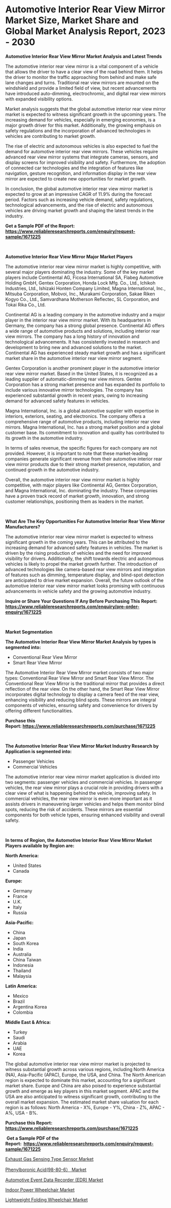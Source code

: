 <p><h1>Automotive Interior Rear View Mirror Market Size, Market Share and Global Market Analysis Report, 2023 - 2030</h1></p><p><strong>Automotive Interior Rear View Mirror Market Analysis and Latest Trends</strong></p>
<p><p>The automotive interior rear view mirror is a vital component of a vehicle that allows the driver to have a clear view of the road behind them. It helps the driver to monitor the traffic approaching from behind and make safe lane changes and turns. Traditional rear view mirrors are mounted on the windshield and provide a limited field of view, but recent advancements have introduced auto-dimming, electrochromic, and digital rear view mirrors with expanded visibility options.</p><p>Market analysis suggests that the global automotive interior rear view mirror market is expected to witness significant growth in the upcoming years. The increasing demand for vehicles, especially in emerging economies, is a major growth driver for this market. Additionally, the growing emphasis on safety regulations and the incorporation of advanced technologies in vehicles are contributing to market growth.</p><p>The rise of electric and autonomous vehicles is also expected to fuel the demand for automotive interior rear view mirrors. These vehicles require advanced rear view mirror systems that integrate cameras, sensors, and display screens for improved visibility and safety. Furthermore, the adoption of connected car technologies and the integration of features like navigation, gesture recognition, and information display in the rear view mirror are expected to create new opportunities for market growth.</p><p>In conclusion, the global automotive interior rear view mirror market is expected to grow at an impressive CAGR of 11.9% during the forecast period. Factors such as increasing vehicle demand, safety regulations, technological advancements, and the rise of electric and autonomous vehicles are driving market growth and shaping the latest trends in the industry.</p></p>
<p><strong>Get a Sample PDF of the Report:&nbsp; <a href="https://www.reliableresearchreports.com/enquiry/request-sample/1671225">https://www.reliableresearchreports.com/enquiry/request-sample/1671225</a></strong></p>
<p>&nbsp;</p>
<p><strong>Automotive Interior Rear View Mirror Major Market Players</strong></p>
<p><p>The automotive interior rear view mirror market is highly competitive, with several major players dominating the industry. Some of the key market players include Continental AG, Ficosa International SA, Flabeg Automotive Holding GmbH, Gentex Corporation, Honda Lock Mfg. Co., Ltd., Ichikoh Industries, Ltd., Ishizaki Honten Company Limited, Magna International, Inc., Mitsuba Corporation, Mobvoi, Inc., Murakami Corporation, Sakae Riken Kogyo Co., Ltd., Samvardhana Motherson Reflectec, SL Corporation, and Tokai Rika Co., Ltd.</p><p>Continental AG is a leading company in the automotive industry and a major player in the interior rear view mirror market. With its headquarters in Germany, the company has a strong global presence. Continental AG offers a wide range of automotive products and solutions, including interior rear view mirrors. The company has a long history of innovation and technological advancements. It has consistently invested in research and development to bring new and advanced solutions to the market. Continental AG has experienced steady market growth and has a significant market share in the automotive interior rear view mirror segment.</p><p>Gentex Corporation is another prominent player in the automotive interior rear view mirror market. Based in the United States, it is recognized as a leading supplier of automatic-dimming rear view mirrors. Gentex Corporation has a strong market presence and has expanded its portfolio to include various innovative mirror technologies. The company has experienced substantial growth in recent years, owing to increasing demand for advanced safety features in vehicles.</p><p>Magna International, Inc. is a global automotive supplier with expertise in interiors, exteriors, seating, and electronics. The company offers a comprehensive range of automotive products, including interior rear view mirrors. Magna International, Inc. has a strong market position and a global customer base. Its commitment to innovation and quality has contributed to its growth in the automotive industry.</p><p>In terms of sales revenue, the specific figures for each company are not provided. However, it is important to note that these market-leading companies generate significant revenue from their automotive interior rear view mirror products due to their strong market presence, reputation, and continued growth in the automotive industry.</p><p>Overall, the automotive interior rear view mirror market is highly competitive, with major players like Continental AG, Gentex Corporation, and Magna International, Inc. dominating the industry. These companies have a proven track record of market growth, innovation, and strong customer relationships, positioning them as leaders in the market.</p></p>
<p>&nbsp;</p>
<p><strong>What Are The Key Opportunities For Automotive Interior Rear View Mirror Manufacturers?</strong></p>
<p><p>The automotive interior rear view mirror market is expected to witness significant growth in the coming years. This can be attributed to the increasing demand for advanced safety features in vehicles. The market is driven by the rising production of vehicles and the need for improved visibility for drivers. Additionally, the shift towards electric and autonomous vehicles is likely to propel the market growth further. The introduction of advanced technologies like camera-based rear view mirrors and integration of features such as dimming, temperature display, and blind-spot detection are anticipated to drive market expansion. Overall, the future outlook of the automotive interior rear view mirror market looks promising with continuous advancements in vehicle safety and the growing automotive industry.</p></p>
<p><strong>Inquire or Share Your Questions If Any Before Purchasing This Report: <a href="https://www.reliableresearchreports.com/enquiry/pre-order-enquiry/1671225">https://www.reliableresearchreports.com/enquiry/pre-order-enquiry/1671225</a></strong></p>
<p>&nbsp;</p>
<p><strong>Market Segmentation</strong></p>
<p><strong>The Automotive Interior Rear View Mirror Market Analysis by types is segmented into:</strong></p>
<p><ul><li>Conventional Rear View Mirror</li><li>Smart Rear View Mirror</li></ul></p>
<p><p>The Automotive Interior Rear View Mirror market consists of two major types: Conventional Rear View Mirror and Smart Rear View Mirror. The Conventional Rear View Mirror is the traditional mirror that provides a direct reflection of the rear view. On the other hand, the Smart Rear View Mirror incorporates digital technology to display a camera feed of the rear view, enhancing visibility and reducing blind spots. These mirrors are integral components of vehicles, ensuring safety and convenience for drivers by offering different functionalities.</p></p>
<p><strong>Purchase this Report:&nbsp;<a href="https://www.reliableresearchreports.com/purchase/1671225">https://www.reliableresearchreports.com/purchase/1671225</a></strong></p>
<p>&nbsp;</p>
<p><strong>The Automotive Interior Rear View Mirror Market Industry Research by Application is segmented into:</strong></p>
<p><ul><li>Passenger Vehicles</li><li>Commercial Vehicles</li></ul></p>
<p><p>The automotive interior rear view mirror market application is divided into two segments: passenger vehicles and commercial vehicles. In passenger vehicles, the rear view mirror plays a crucial role in providing drivers with a clear view of what is happening behind the vehicle, improving safety. In commercial vehicles, the rear view mirror is even more important as it assists drivers in maneuvering larger vehicles and helps them monitor blind spots, reducing the risk of accidents. These mirrors are essential components for both vehicle types, ensuring enhanced visibility and overall safety.</p></p>
<p>&nbsp;</p>
<p><strong>In terms of Region, the Automotive Interior Rear View Mirror Market Players available by Region are:</strong></p>
<p>
    <p> <strong> North America: </strong>
        <ul>
            <li>United States</li>
            <li>Canada</li>
        </ul>
        </p> 
    <p> <strong> Europe: </strong>
        <ul>
            <li>Germany</li>
            <li>France</li>
            <li>U.K.</li>
            <li>Italy</li>
            <li>Russia</li>
        </ul>
        </p> 
    <p> <strong> Asia-Pacific: </strong>
        <ul>
            <li>China</li>
            <li>Japan</li>
            <li>South Korea</li>
            <li>India</li>
            <li>Australia</li>
            <li>China Taiwan</li>
            <li>Indonesia</li>
            <li>Thailand</li>
            <li>Malaysia</li>
        </ul>
        </p> 
    <p> <strong> Latin America: </strong>
        <ul>
            <li>Mexico</li>
            <li>Brazil</li>
            <li>Argentina Korea</li>
            <li>Colombia</li>
        </ul>
        </p> 
    <p> <strong> Middle East & Africa: </strong>
        <ul>
            <li>Turkey</li>
            <li>Saudi</li>
            <li>Arabia</li>
            <li>UAE</li>
            <li>Korea</li>
        </ul>
    </p>
    </p>
<p><p>The global automotive interior rear view mirror market is projected to witness substantial growth across various regions, including North America (NA), Asia-Pacific (APAC), Europe, the USA, and China. The North American region is expected to dominate this market, accounting for a significant market share. Europe and China are also poised to experience substantial growth and emerge as key players in this market segment. APAC and the USA are also anticipated to witness significant growth, contributing to the overall market expansion. The estimated market share valuation for each region is as follows: North America - X%, Europe - Y%, China - Z%, APAC - A%, USA - B%.</p></p>
<p><strong>Purchase this Report: <a href="https://www.reliableresearchreports.com/purchase/1671225">https://www.reliableresearchreports.com/purchase/1671225</a></strong></p>
<p>&nbsp;<strong>Get a Sample PDF of the Report:&nbsp;&nbsp;<a href="https://www.reliableresearchreports.com/enquiry/request-sample/1671225">https://www.reliableresearchreports.com/enquiry/request-sample/1671225</a></strong></p>
<p><strong></strong></p>
<p><p><a href="https://github.com/dziulagalemab/Market-Research-Report-List-1/blob/main/exhaust-gas-sensing-type-sensor-market.md">Exhaust Gas Sensing Type Sensor Market</a></p><p><a href="https://medium.com/@isomgleason/phenylboronic-acid-98-80-6-market-competitive-analysis-market-trends-and-forecast-to-2030-8759602db85a">Phenylboronic Acid(98-80-6） Market</a></p><p><a href="https://github.com/abbypearson7765/Market-Research-Report-List-1/blob/main/automotive-event-data-recorder-edr-market.md">Automotive Event Data Recorder (EDR) Market</a></p><p><a href="https://www.linkedin.com/pulse/indoor-power-wheelchair-market-share-amp-new-trends-analysis-s12kf/">Indoor Power Wheelchair Market</a></p><p><a href="https://www.linkedin.com/pulse/lightweight-folding-wheelchair-market-size-share-global-zabff/">Lightweight Folding Wheelchair Market</a></p></p>